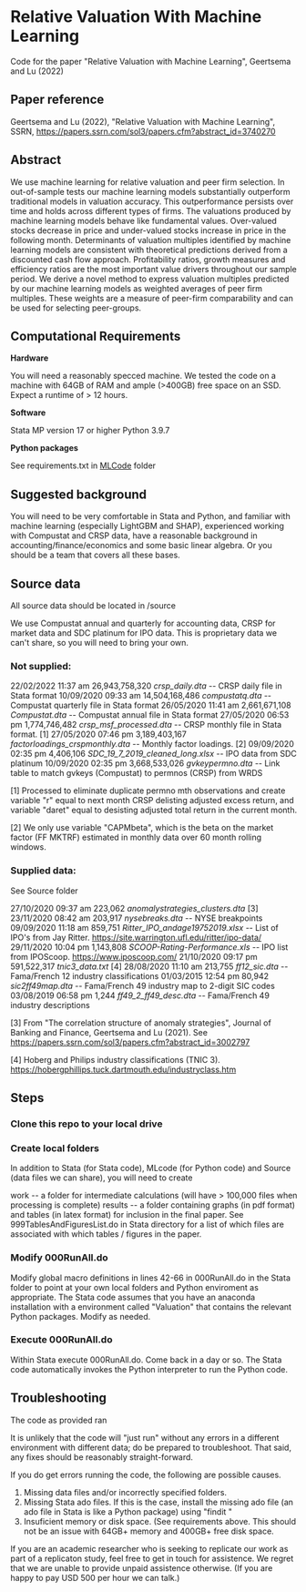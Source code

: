 # Relative Valuation With Machine Learning

Code for the paper "Relative Valuation with Machine Learning", Geertsema and Lu (2022)

## Paper reference
Geertsema and Lu (2022), "Relative Valuation with Machine Learning", SSRN, https://papers.ssrn.com/sol3/papers.cfm?abstract_id=3740270

## Abstract

We use machine learning for relative valuation and peer firm selection. In out-of-sample tests our machine learning models substantially outperform traditional models in valuation accuracy. This outperformance persists over time and holds across different types of firms. The valuations produced by machine learning models behave like fundamental values. Over-valued stocks decrease in price and under-valued stocks increase in price in the following month. Determinants of valuation multiples identified by machine learning models are consistent with theoretical predictions derived from a discounted cash flow approach. Profitability ratios, growth measures and efficiency ratios are the most important value drivers throughout our sample period. We derive a novel method to express valuation multiples predicted by our machine learning models as weighted averages of peer firm multiples. These weights are a measure of peer-firm comparability and can be used for selecting peer-groups.

## Computational Requirements

**Hardware**

You will need a reasonably specced machine. We tested the code on a machine with 64GB of RAM and ample (>400GB) free space on an SSD. Expect a runtime of > 12 hours.

**Software**

Stata MP version 17 or higher
Python 3.9.7

**Python packages**

See requirements.txt in [MLCode](MLCode) folder

## Suggested background

You will need to be very comfortable in Stata and Python, and familiar with machine learning (especially LightGBM and SHAP), experienced working with Compustat and CRSP data, have a reasonable background in accounting/finance/economics and some basic linear algebra. Or you should be a team that covers all these bases.

## Source data

All source data should be located in /source

We use Compustat annual and quarterly for accounting data, CRSP for market data and SDC platinum for IPO data. This is proprietary data we can't share, so you will need to bring your own.

### Not supplied:

22/02/2022  11:37 am    26,943,758,320 *crsp_daily.dta* -- CRSP daily file in Stata format
10/09/2020  09:33 am    14,504,168,486 *compustatq.dta* -- Compustat quarterly file in Stata format
26/05/2020  11:41 am     2,661,671,108 *Compustat.dta* -- Compustat annual file in Stata format
27/05/2020  06:53 pm     1,774,746,482 *crsp_msf_processed.dta* -- CRSP monthly file in Stata format. [1]
27/05/2020  07:46 pm     3,189,403,167 *factorloadings_crspmonthly.dta* -- Monthly factor loadings. [2]
09/09/2020  02:35 pm         4,406,106 *SDC_19_7_2019_cleaned_long.xlsx* -- IPO data from SDC platinum
10/09/2020  02:35 pm     3,668,533,026 *gvkeypermno.dta* -- Link table to match gvkeys (Compustat) to permnos (CRSP) from WRDS

[1] Processed to eliminate duplicate permno mth observations and create variable "r" equal to next month CRSP delisting adjusted excess return, and variable "daret" equal to desisting adjusted total return in the current month.

[2] We only use variable "CAPMbeta", which is the beta on the market factor (FF MKTRF) estimated in monthly data over 60 month rolling windows.

### Supplied data:

See Source folder

27/10/2020  09:37 am           223,062 *anomalystrategies_clusters.dta* [3]
23/11/2020  08:42 am           203,917 *nysebreaks.dta* -- NYSE breakpoints 
09/09/2020  11:18 am           859,751 *Ritter_IPO_andage19752019.xlsx* -- List of IPO's from Jay Ritter. https://site.warrington.ufl.edu/ritter/ipo-data/
29/11/2020  10:04 pm         1,143,808 *SCOOP-Rating-Performance.xls* -- IPO list from IPOScoop. https://www.iposcoop.com/
21/10/2020  09:17 pm       591,522,317 *tnic3_data.txt* [4]
28/08/2020  11:10 am           213,755 *ff12_sic.dta* -- Fama/French 12 industry classifications
01/03/2015  12:54 pm            80,942 *sic2ff49map.dta* -- Fama/French 49 industry map to 2-digit SIC codes
03/08/2019  06:58 pm             1,244 *ff49_2_ff49_desc.dta* -- Fama/French 49 industry descriptions

[3] From "The correlation structure of anomaly strategies", Journal of Banking and Finance, Geertsema and Lu (2021). See https://papers.ssrn.com/sol3/papers.cfm?abstract_id=3002797

[4] Hoberg and Philips industry classifications (TNIC 3). https://hobergphillips.tuck.dartmouth.edu/industryclass.htm


## Steps

### Clone this repo to your local drive

### Create local folders

In addition to Stata (for Stata code), MLcode (for Python code) and Source (data files we can share), you will need to create

work -- a folder for intermediate calculations (will have > 100,000 files when processing is complete)
results -- a folder containing graphs (in pdf format) and tables (in latex format) for inclusion in the final paper. See 999TablesAndFiguresList.do in Stata directory for a list of which files are associated with which tables  / figures in the paper.

### Modify 000RunAll.do 

Modify global macro definitions in lines 42-66 in 000RunAll.do in the Stata folder to point at your own local folders and Python enviroment as appropriate.
The Stata code assumes that you have an anaconda installation with a environment called "Valuation" that contains the relevant Python packages. Modify as needed.

### Execute 000RunAll.do

Within Stata execute 000RunAll.do. Come back in a day or so. The Stata code automatically invokes the Python interpreter to run the Python code.

## Troubleshooting

The code as provided ran 

It is unlikely that the code will "just run" without any errors in a different environment with different data; do be prepared to troubleshoot. That said, any fixes should be reasonably straight-forward.

If you do get errors running the code, the following are possible causes.

1. Missing data files and/or incorrectly specified folders.
2. Missing Stata ado files. If this is the case, install the missing ado file (an ado file in Stata is like a Python package) using "findit <package name>"
3. Insuficient memory or disk space. (See requirements above. This should not be an issue with 64GB+ memory and 400GB+ free disk space.
  
If you are an academic researcher who is seeking to replicate our work as part of a replicaton study, feel free to get in touch for assistence. We regret that we are unable to provide unpaid assistence otherwise. (If you are happy to pay USD 500 per hour we can talk.)
  


